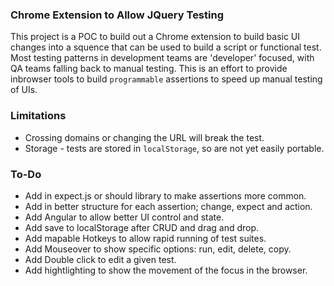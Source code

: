 ### Chrome Extension to Allow JQuery Testing

This project is a POC to build out a Chrome extension to build basic
UI changes into a squence that can be used to build a script or functional
test. Most testing patterns in development teams are 'developer' focused, with
QA teams falling back to manual testing. This is an effort to provide inbrowser
tools to build `programmable` assertions to speed up manual testing of UIs.

### Limitations
* Crossing domains or changing the URL will break the test.
* Storage - tests are stored in `localStorage`, so are not yet easily portable.

### To-Do
* Add in expect.js or should library to make assertions more common.
* Add in better structure for each assertion; change, expect and action.
* Add Angular to allow better UI control and state.
* Add save to localStorage after CRUD and drag and drop.
* Add mapable Hotkeys to allow rapid running of test suites.
* Add Mouseover to show specific options: run, edit, delete, copy.
* Add Double click to edit a given test.
* Add hightlighting to show the movement of the focus in the browser.